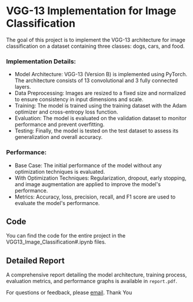 # VGG-13 Implementation for Image Classification
The goal of this project is to implement the VGG-13 architecture for image classification on a dataset containing three classes: dogs, cars, and food.
### Implementation Details:

- Model Architecture: VGG-13 (Version B) is implemented using PyTorch. The architecture consists of 13 convolutional and 3 fully connected layers.
- Data Preprocessing: Images are resized to a fixed size and normalized to ensure consistency in input dimensions and scale.
- Training: The model is trained using the training dataset with the Adam optimizer and cross-entropy loss function.
- Evaluation: The model is evaluated on the validation dataset to monitor performance and prevent overfitting.
- Testing: Finally, the model is tested on the test dataset to assess its generalization and overall accuracy.
### Performance:

- Base Case: The initial performance of the model without any optimization techniques is evaluated.
- With Optimization Techniques: Regularization, dropout, early stopping, and image augmentation are applied to improve the model's performance.
- Metrics: Accuracy, loss, precision, recall, and F1 score are used to evaluate the model's performance.
## Code

You can find the code for the entire project in the VGG13_Image_Classification#.ipynb files.
## Detailed Report

A comprehensive report detailing the model architecture, training process, evaluation metrics, and performance graphs is available in `report.pdf`.

For questions or feedback, please [email](mailto:gayatriwalke@gmail.com).
Thank You

